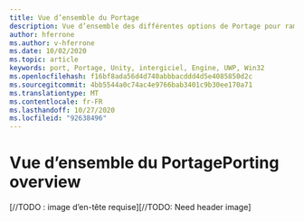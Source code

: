 ```yaml
---
title: Vue d’ensemble du Portage
description: Vue d’ensemble des différentes options de Portage pour ramener les applications existantes à la réalité mixte.
author: hferrone
ms.author: v-hferrone
ms.date: 10/02/2020
ms.topic: article
keywords: port, Portage, Unity, intergiciel, Engine, UWP, Win32
ms.openlocfilehash: f16bf8ada56d4d740abbbacddd4d5e4085850d2c
ms.sourcegitcommit: 4bb5544a0c74ac4e9766bab3401c9b30ee170a71
ms.translationtype: MT
ms.contentlocale: fr-FR
ms.lasthandoff: 10/27/2020
ms.locfileid: "92638496"
---
```

# <a name="porting-overview"></a><span data-ttu-id="397f3-104">Vue d’ensemble du Portage</span><span class="sxs-lookup"><span data-stu-id="397f3-104">Porting overview</span></span>

<span data-ttu-id="397f3-105">[//TODO : image d’en-tête requise]</span><span class="sxs-lookup"><span data-stu-id="397f3-105">[//TODO: Need header image]</span></span>